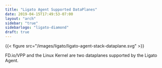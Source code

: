 ```yaml
---
title: "Ligato Agent Supported DataPlanes"
date: 2019-04-15T17:49:53-07:00
layout: "arch"
sidebar: "true"
sidebarlogo: "ligato-diamond"
draft: true
---
```




{{< figure src="/images/ligato/ligato-agent-stack-dataplane.svg" >}}

FD.io/VPP and the Linux Kernel are two dataplanes supported by the Ligato Agent.